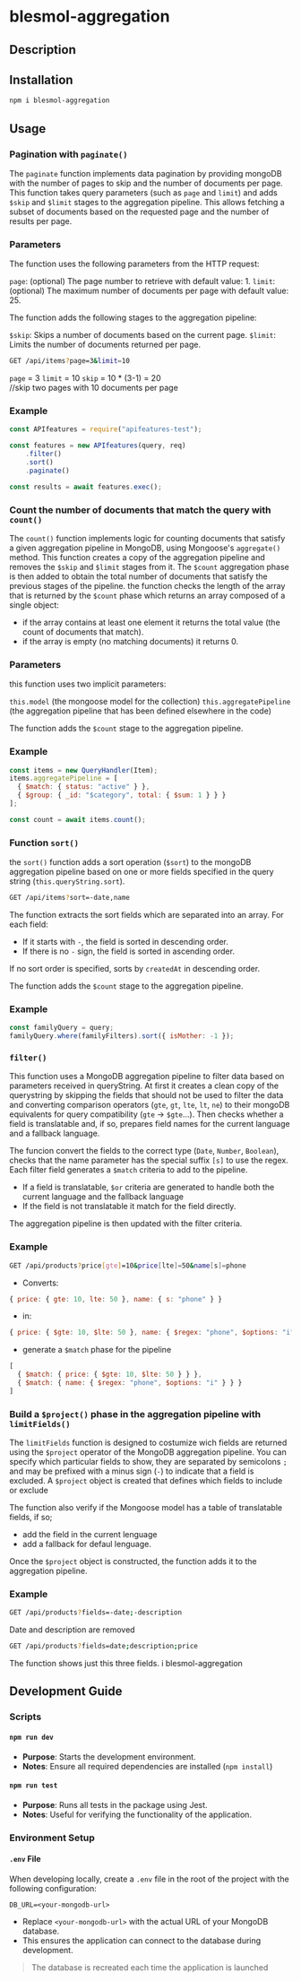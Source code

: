 # blesmol-aggregation

## Description

## Installation

```bash
npm i blesmol-aggregation
```

## Usage

### Pagination with `paginate()`

The `paginate` function implements data pagination by providing mongoDB with the number of pages to skip and the number of documents per page.
This function takes query parameters (such as `page` and `limit`) and adds `$skip` and `$limit` stages to the aggregation pipeline. This allows fetching a subset of documents based on the requested page and the number of results per page.

### Parameters
The function uses the following parameters from the HTTP request:

`page`: (optional) The page number to retrieve with default value: 1.
`limit`: (optional) The maximum number of documents per page with default value: 25.

The function adds the following stages to the aggregation pipeline:

`$skip`: Skips a number of documents based on the current page.
`$limit`: Limits the number of documents returned per page.

```bash
GET /api/items?page=3&limit=10
```

`page` = 3
`limit` = 10
`skip` = 10 * (3-1) = 20    
//skip two pages with 10 documents per page

### Example

```javascript
const APIfeatures = require("apifeatures-test");

const features = new APIfeatures(query, req)
    .filter()
    .sort()
    .paginate()

const results = await features.exec();
```

### Count the number of documents that match the query with `count()`

The `count()` function implements logic for counting documents that satisfy a given aggregation pipeline in MongoDB, using Mongoose's `aggregate()` method.
This function creates a copy of the aggregation pipeline and removes the `$skip` and `$limit` stages from it. The `$count` aggregation phase is then added to obtain the total number of documents that satisfy the previous stages of the pipeline.
the function checks the length of the array that is returned by the `$count` phase which returns an array composed of a single object: 
- if the array contains at least one element it returns the total value (the count of documents that match).
- if the array is empty (no matching documents) it returns 0.

### Parameters

this function uses two implicit parameters:

`this.model` (the mongoose model for the collection)
`this.aggregatePipeline` (the aggregation pipeline that has been defined elsewhere in the code)

The function adds the `$count` stage to the aggregation pipeline.

### Example

```javascript
const items = new QueryHandler(Item);
items.aggregatePipeline = [
  { $match: { status: "active" } },
  { $group: { _id: "$category", total: { $sum: 1 } } }
];

const count = await items.count();
```

### Function `sort()`

the `sort()` function adds a sort operation (`$sort`) to the mongoDB aggregation pipeline based on one or more fields specified in the query string (`this.queryString.sort`).

```bash
GET /api/items?sort=-date,name
```

The function extracts the sort fields which are separated into an array.
For each field:
- If it starts with `-`, the field is sorted in descending order.
- If there is no `-` sign, the field is sorted in ascending order.

If no sort order is specified, sorts by `createdAt` in descending order.

The function adds the `$count` stage to the aggregation pipeline.

### Example

```javascript
const familyQuery = query;
familyQuery.where(familyFilters).sort({ isMother: -1 });
```

### `filter()`

This function uses a MongoDB aggregation pipeline to filter data based on parameters received in queryString.
At first it creates a clean copy of the querystring by skipping the fields that should not be used to filter the data and converting comparison operators (`gte`, `gt`, `lte`, `lt`, `ne`) to their mongoDB equivalents for query compatibility (`gte` -> `$gte`...). Then checks whether a field is translatable and, if so, prepares field names for the current language and a fallback language.

The funcion convert the fields to the correct type (`Date`, `Number`, `Boolean`), checks that the name parameter has the special suffix `[s]` to use the regex.
Each filter field generates a `$match` criteria to add to the pipeline.
- If a field is translatable, `$or` criteria are generated to handle both the current language and the fallback language 
- If the field is not translatable it match for the field directly.

The aggregation pipeline is then updated with the filter criteria.

### Example

```bash
GET /api/products?price[gte]=10&price[lte]=50&name[s]=phone
```

- Converts: 

```javascript
{ price: { gte: 10, lte: 50 }, name: { s: "phone" } }
```

- in:
 
```javascript
{ price: { $gte: 10, $lte: 50 }, name: { $regex: "phone", $options: "i" } }
```

- generate a `$match` phase for the pipeline

```javascript
[
  { $match: { price: { $gte: 10, $lte: 50 } } },
  { $match: { name: { $regex: "phone", $options: "i" } } }
]
```

### Build a `$project()` phase in the aggregation pipeline with `limitFields()`

The `limitFields` function is designed to costumize wich fields are returned using the `$project` operator of the MongoDB aggregation pipeline.
You can specify which particular fields to show, they are separated by semicolons `;` and may be prefixed with a minus sign (`-`) to indicate that a field is excluded.
A `$project` object is created that defines which fields to include or exclude

The function also verify if the Mongoose model has a table of translatable fields, if so; 
- add the field in the current lenguage
- add a fallback for defaul lenguage.

Once the `$project` object is constructed, the function adds it to the aggregation pipeline.

### Example

```bash
GET /api/products?fields=-date;-description
```

Date and description are removed

```bash
GET /api/products?fields=date;description;price
```

The function shows just this three fields.
 i blesmol-aggregation

## Development Guide

### Scripts

#### `npm run dev`

- **Purpose**: Starts the development environment.
- **Notes**: Ensure all required dependencies are installed (`npm install`)

#### `npm run test`

- **Purpose**: Runs all tests in the package using Jest.
- **Notes**: Useful for verifying the functionality of the application.

### Environment Setup

#### `.env` File

When developing locally, create a `.env` file in the root of the project with the following configuration:

```env
DB_URL=<your-mongodb-url>
```

- Replace `<your-mongodb-url>` with the actual URL of your MongoDB database.
- This ensures the application can connect to the database during development.

> The database is recreated each time the application is launched
